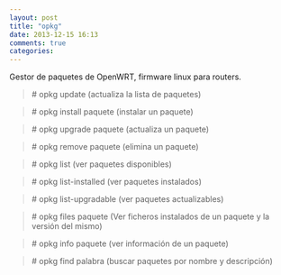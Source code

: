 ```yaml
---
layout: post
title: "opkg"
date: 2013-12-15 16:13
comments: true
categories: 
---
```

Gestor de paquetes de OpenWRT, firmware linux para routers.

>\# opkg update (actualiza la lista de paquetes)

>\# opkg install paquete (instalar un paquete)

>\# opkg upgrade paquete (actualiza un paquete)

>\# opkg remove paquete (elimina un paquete)

>\# opkg list (ver paquetes disponibles)

>\# opkg list-installed (ver paquetes instalados)

>\# opkg list-upgradable (ver paquetes actualizables)

>\# opkg files paquete (Ver ficheros instalados de un paquete y la versión del mismo)

>\# opkg info paquete (ver información de un paquete)

>\# opkg find palabra (buscar paquetes por nombre y descripción)

